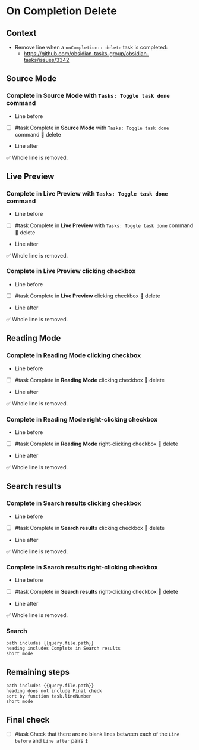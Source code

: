 # On Completion Delete

## Context

- Remove line when a `onCompletion:: delete` task is completed:
  - <https://github.com/obsidian-tasks-group/obsidian-tasks/issues/3342>

## Source Mode

### Complete in Source Mode with `Tasks: Toggle task done` command

- Line before
- [ ] #task Complete in **Source Mode** with `Tasks: Toggle task done` command 🏁 delete
- Line after

✅ Whole line is removed.

## Live Preview

### Complete in Live Preview with `Tasks: Toggle task done` command

- Line before
- [ ] #task Complete in **Live Preview** with `Tasks: Toggle task done` command 🏁 delete
- Line after

✅ Whole line is removed.

### Complete in Live Preview clicking checkbox

- Line before
- [ ] #task Complete in **Live Preview** clicking checkbox 🏁 delete
- Line after

✅ Whole line is removed.

## Reading Mode

### Complete in Reading Mode clicking checkbox

- Line before
- [ ] #task Complete in **Reading Mode** clicking checkbox 🏁 delete
- Line after

✅ Whole line is removed.

### Complete in Reading Mode right-clicking checkbox

- Line before
- [ ] #task Complete in **Reading Mode** right-clicking checkbox 🏁 delete
- Line after

✅ Whole line is removed.

## Search results

### Complete in Search results clicking checkbox

- Line before
- [ ] #task Complete in **Search result**s clicking checkbox 🏁 delete
- Line after

✅ Whole line is removed.

### Complete in Search results right-clicking checkbox

- Line before
- [ ] #task Complete in **Search result**s right-clicking checkbox 🏁 delete
- Line after

✅ Whole line is removed.

### Search

```tasks
path includes {{query.file.path}}
heading includes Complete in Search results
short mode
```

## Remaining steps

```tasks
path includes {{query.file.path}}
heading does not include Final check
sort by function task.lineNumber
short mode
```

## Final check

- [ ] #task Check that there are no blank lines between each of the `Line before` and `Line after` pairs ⏫
